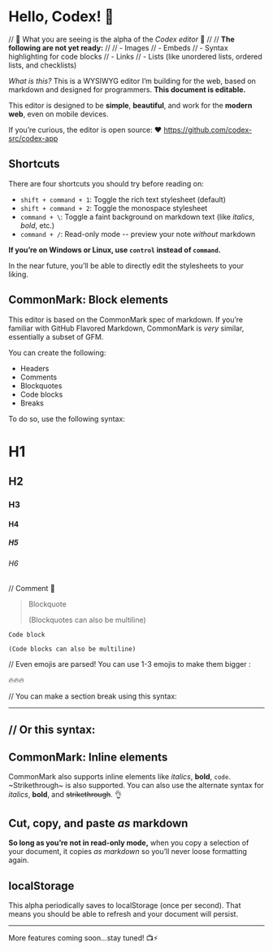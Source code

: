# Hello, Codex! 🖖

// 🚧 What you are seeing is the alpha of the _Codex editor_ 🚧
//
// **The following are not yet ready:**
//
// - Images
// - Embeds
// - Syntax highlighting for code blocks
// - Links
// - Lists (like unordered lists, ordered lists, and checklists)

_What is this?_ This is a WYSIWYG editor I’m building for the web, based on markdown and designed for programmers. **This document is editable.**

This editor is designed to be **simple**, **beautiful**, and work for the **modern web**, even on mobile devices.

If you’re curious, the editor is open source: ❤️ https://github.com/codex-src/codex-app

## Shortcuts

There are four shortcuts you should try before reading on:

- `shift + command + 1`: Toggle the rich text stylesheet (default)
- `shift + command + 2`: Toggle the monospace stylesheet
- `command + \`: Toggle a faint background on markdown text (like _italics_, *bold*, etc.)
- `command + /`: Read-only mode -- preview your note _without_ markdown

**If you’re on Windows or Linux, use `control` instead of `command`.**

In the near future, you’ll be able to directly edit the stylesheets to your liking.

## CommonMark: Block elements

This editor is based on the CommonMark spec of markdown. If you’re familiar with GitHub Flavored Markdown, CommonMark is *very* similar, essentially a subset of GFM.

You can create the following:

- Headers
- Comments
- Blockquotes
- Code blocks
- Breaks

To do so, use the following syntax:

# H1
## H2
### H3
#### H4
##### H5
###### H6

// Comment 👻

> Blockquote
>
> (Blockquotes can also be multiline)

```Code block```

```
(Code blocks can also be multiline)
```

// Even emojis are parsed! You can use 1-3 emojis to make them bigger :

🔥🔥🔥

// You can make a section break using this syntax:
***

// Or this syntax:
---

## CommonMark: Inline elements

CommonMark also supports inline elements like _italics_, **bold**, `code`. ~Strikethrough~ is also supported. You can also use the alternate syntax for *italics*, __bold__, and ~~strikethrough~~. 👌

## Cut, copy, and paste _as_ markdown

**So long as you’re not in read-only mode,** when you copy a selection of your document, it copies _as markdown_ so you’ll never loose formatting again.

## localStorage

This alpha periodically saves to localStorage (once per second). That means you should be able to refresh and your document will persist.

---

More features coming soon…stay tuned! 📺⚡️
